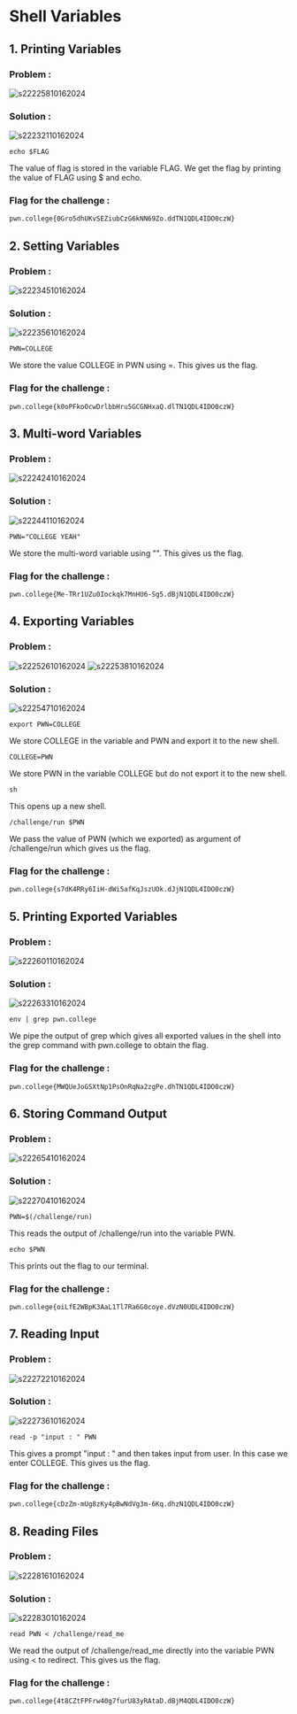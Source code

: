 # Shell Variables

## 1. Printing Variables
### Problem :
![s22225810162024](https://a.okmd.dev/md/670fef6fedbf7.png)
### Solution :
![s22232110162024](https://a.okmd.dev/md/670fef8424b6f.png)
```
echo $FLAG
```
The value of flag is stored in the variable FLAG.
We get the flag by printing the value of FLAG using $ and echo.
### Flag for the challenge :
```
pwn.college{0Gro5dhUKvSEZiubCzG6kNN69Zo.ddTN1QDL4IDO0czW}
```

## 2. Setting Variables
### Problem :
![s22234510162024](https://a.okmd.dev/md/670fef9e27bee.png)
### Solution :
![s22235610162024](https://a.okmd.dev/md/670fefa781a5c.png)
```
PWN=COLLEGE
```
We store the value COLLEGE in PWN using =. This gives us the flag.
### Flag for the challenge :
```
pwn.college{k0oPFkoOcwDrlbbHru5GCGNHxaQ.dlTN1QDL4IDO0czW}
```

## 3. Multi-word Variables
### Problem :
![s22242410162024](https://a.okmd.dev/md/670fefc4e57a3.png)
### Solution :
![s22244110162024](https://a.okmd.dev/md/670fefd51eb1e.png)
```
PWN="COLLEGE YEAH"
```
We store the multi-word variable using "". This gives us the flag.
### Flag for the challenge :
```
pwn.college{Me-TRr1UZu0Iockqk7MnHU6-Sg5.dBjN1QDL4IDO0czW}
```

## 4. Exporting Variables
### Problem :
![s22252610162024](https://a.okmd.dev/md/670ff00337c40.png)
![s22253810162024](https://a.okmd.dev/md/670ff00ea8b7b.png)
### Solution :
![s22254710162024](https://a.okmd.dev/md/670ff0171aa33.png)
```
export PWN=COLLEGE
```
We store COLLEGE in the variable and PWN and export it to the new shell.
```
COLLEGE=PWN
```
We store PWN in the variable COLLEGE but do not export it to the new shell.
```
sh
```
This opens up a new shell.
```
/challenge/run $PWN
```
We pass the value of PWN (which we exported) as argument of /challenge/run which gives us the flag.
### Flag for the challenge :
```
pwn.college{s7dK4RRy6IiH-dWi5afKqJszUOk.dJjN1QDL4IDO0czW}
```

## 5. Printing Exported Variables
### Problem :
![s22260110162024](https://a.okmd.dev/md/670ff02580957.png)
### Solution :
![s22263310162024](https://a.okmd.dev/md/670ff044bb127.png)
```
env | grep pwn.college
```
We pipe the output of grep which gives all exported values in the shell into the grep command with pwn.college to obtain the flag.
### Flag for the challenge :
```
pwn.college{MWQUeJoGSXtNp1PsOnRqNa2zgPe.dhTN1QDL4IDO0czW}
```

## 6. Storing Command Output
### Problem :
![s22265410162024](https://a.okmd.dev/md/670ff05a32ab6.png)
### Solution :
![s22270410162024](https://a.okmd.dev/md/670ff063ee1f8.png)
```
PWN=$(/challenge/run)
```
This reads the output of /challenge/run into the variable PWN.
```
echo $PWN
```
This prints out the flag to our terminal.
### Flag for the challenge :
```
pwn.college{oiLfE2WBpK3AaL1Tl7Ra6G0coye.dVzN0UDL4IDO0czW}
```

## 7. Reading Input
### Problem :
![s22272210162024](https://a.okmd.dev/md/670ff076bc339.png)
### Solution :
![s22273610162024](https://a.okmd.dev/md/670ff08366e3f.png)
```
read -p "input : " PWN
```
This gives a prompt "input : " and then takes input from user. In this case we enter COLLEGE.
This gives us the flag.
### Flag for the challenge :
```
pwn.college{cDzZm-mUg8zKy4pBwNdVg3m-6Kq.dhzN1QDL4IDO0czW}
```

## 8. Reading Files
### Problem :
![s22281610162024](https://a.okmd.dev/md/670ff0ad2a5b4.png)
### Solution :
![s22283010162024](https://a.okmd.dev/md/670ff0b96d108.png)
```
read PWN < /challenge/read_me
```
We read the output of /challenge/read_me directly into the variable PWN using < to redirect.
This gives us the flag.
### Flag for the challenge :
```
pwn.college{4t8CZtFPFrw40g7furU83yRAtaD.dBjM4QDL4IDO0czW}
```
